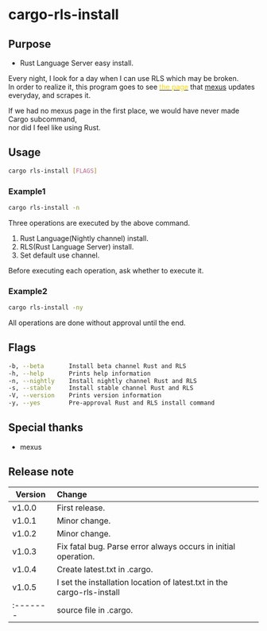# cargo-rls-install

## Purpose

- Rust Language Server easy install.

Every night, I look for a day when I can use RLS which may be broken.  
In order to realize it, this program goes to see [<font color="Gold">the page</font>](https://mexus.github.io/rustup-components-history/) that [mexus](https://github.com/mexus/)
updates everyday,  and scrapes it.

If we had no mexus page in the first place, we would have never made Cargo subcommand,  
nor did I feel like using Rust.

## Usage

```bash
cargo rls-install [FLAGS]
```

### Example1

```bash
cargo rls-install -n
```

Three operations are executed by the above command.

1. Rust Language(Nightly channel) install.
2. RLS(Rust Language Server) install.
3. Set default use channel.

Before executing each operation, ask whether to execute it.

### Example2

```bash
cargo rls-install -ny
```

All operations are done without approval until the end.

## Flags

```bash
-b, --beta       Install beta channel Rust and RLS
-h, --help       Prints help information
-n, --nightly    Install nightly channel Rust and RLS
-s, --stable     Install stable channel Rust and RLS
-V, --version    Prints version information
-y, --yes        Pre-approval Rust and RLS install command
```

## Special thanks

- mexus

## Release note

| Version | Change |  
|---------|:----------------------------------------------------------------------|
| v1.0.0 | First release. |
| v1.0.1 | Minor change. |  
| v1.0.2 | Minor change. |  
| v1.0.3 | Fix fatal bug. Parse error always occurs in initial operation. |  
| v1.0.4 | Create latest.txt in .cargo. |  
| v1.0.5 | I set the installation location of latest.txt in the cargo-rls-install |  
|:-------| source file in .cargo. |  
